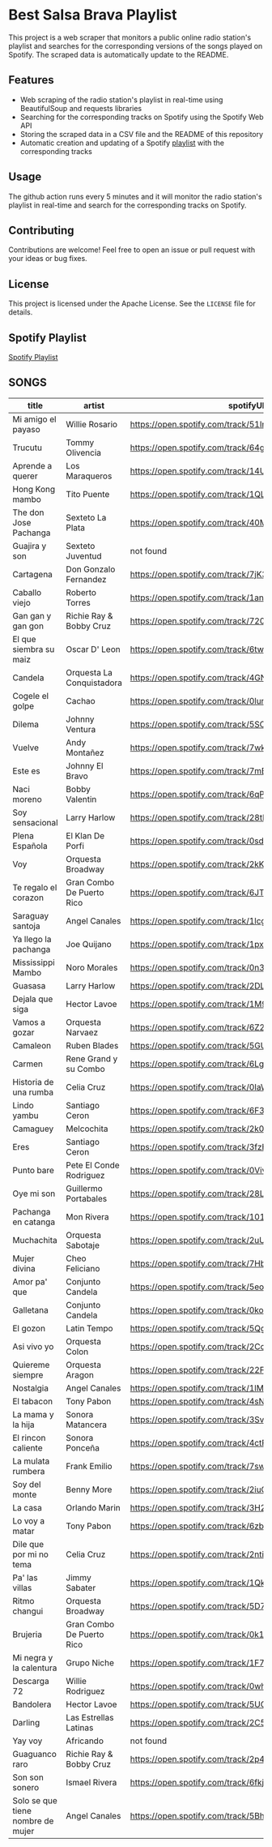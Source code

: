 # Best Salsa Brava Playlist

This project is a web scraper that monitors a public online radio station's playlist and searches for the corresponding versions of the songs played on Spotify.
The scraped data is automatically update to the README.

## Features

- Web scraping of the radio station's playlist in real-time using BeautifulSoup and requests libraries
- Searching for the corresponding tracks on Spotify using the Spotify Web API
- Storing the scraped data in a CSV file and the README of this repository
- Automatic creation and updating of a Spotify [playlist](https://open.spotify.com/playlist/2FVMIqoBJZvgR0kZKCD4jP?si=34f61e34db3248fd) with the corresponding tracks

## Usage

The github action runs every 5 minutes and it will monitor the radio station's playlist in real-time and search for the corresponding tracks on Spotify.

## Contributing

Contributions are welcome! Feel free to open an issue or pull request with your ideas or bug fixes.

## License

This project is licensed under the Apache License. See the `LICENSE` file for details.

## Spotify Playlist

[Spotify Playlist](https://open.spotify.com/playlist/2FVMIqoBJZvgR0kZKCD4jP?si=34f61e34db3248fd)

## SONGS

| title                             | artist                    | spotifyURL                                            |
| --------------------------------- | ------------------------- | ----------------------------------------------------- |
| Mi amigo el payaso                | Willie Rosario            | https://open.spotify.com/track/51InsKGmox8AzUOnTygpTa |
| Trucutu                           | Tommy Olivencia           | https://open.spotify.com/track/64g9DmjfX5oZ2MZ3Dnv5oY |
| Aprende a querer                  | Los Maraqueros            | https://open.spotify.com/track/14Ud5MkZ545vb2KXz9fZXW |
| Hong Kong mambo                   | Tito Puente               | https://open.spotify.com/track/1QLC5yG0vyDMXsShhpsGsX |
| The don Jose Pachanga             | Sexteto La Plata          | https://open.spotify.com/track/40MtH3JlTVMUlWX6y9zmct |
| Guajira y son                     | Sexteto Juventud          | not found                                             |
| Cartagena                         | Don Gonzalo Fernandez     | https://open.spotify.com/track/7jK38ByRpsWyveWkzRgA2i |
| Caballo viejo                     | Roberto Torres            | https://open.spotify.com/track/1anvIYY3hAtLL72lJA5z44 |
| Gan gan y gan gon                 | Richie Ray & Bobby Cruz   | https://open.spotify.com/track/720YcfJfcMrRgn42LCdZZt |
| El que siembra su maiz            | Oscar D' Leon             | https://open.spotify.com/track/6twkbk7nborAviztg3eTH9 |
| Candela                           | Orquesta La Conquistadora | https://open.spotify.com/track/4GNdG2GTECFQb3ybkbgSnh |
| Cogele el golpe                   | Cachao                    | https://open.spotify.com/track/0lunMiZlsZ7U854GvHMyVZ |
| Dilema                            | Johnny Ventura            | https://open.spotify.com/track/5SOpWUw80uaYgOBCOjuY0V |
| Vuelve                            | Andy Montañez             | https://open.spotify.com/track/7wk0sxpcNrjY448B6uizAJ |
| Este es                           | Johnny El Bravo           | https://open.spotify.com/track/7mBzEoM1uUwWIN2SMkwck5 |
| Naci moreno                       | Bobby Valentin            | https://open.spotify.com/track/6qPJyX7IRJ4aFuUDGIX3lg |
| Soy sensacional                   | Larry Harlow              | https://open.spotify.com/track/28tIwbYX1oh1NVZeaWfMJq |
| Plena Española                    | El Klan De Porfi          | https://open.spotify.com/track/0sdccC61RQDVHTRYVrB5LA |
| Voy                               | Orquesta Broadway         | https://open.spotify.com/track/2kKs7ZiMucAcIrB55roU46 |
| Te regalo el corazon              | Gran Combo De Puerto Rico | https://open.spotify.com/track/6JTuTBQwY6SwCx0HzdZVjV |
| Saraguay santoja                  | Angel Canales             | https://open.spotify.com/track/1lcgnuJJrwJOmqLRwBkGCu |
| Ya llego la pachanga              | Joe Quijano               | https://open.spotify.com/track/1pxv6O4wEwQhZh0t3NuxHf |
| Mississippi Mambo                 | Noro Morales              | https://open.spotify.com/track/0n3umry97115V9PO2K6JrV |
| Guasasa                           | Larry Harlow              | https://open.spotify.com/track/2DLUhOws1KOlkFdJOIwlol |
| Dejala que siga                   | Hector Lavoe              | https://open.spotify.com/track/1M97ayCQqyCCsiSs2OIBb9 |
| Vamos a gozar                     | Orquesta Narvaez          | https://open.spotify.com/track/6Z2ymct2GGcKoOiqfdms2S |
| Camaleon                          | Ruben Blades              | https://open.spotify.com/track/5GUUC8DAKNooSDKR2cwr38 |
| Carmen                            | Rene Grand y su Combo     | https://open.spotify.com/track/6LgoKL7hkc5WjNyAUh2Bcb |
| Historia de una rumba             | Celia Cruz                | https://open.spotify.com/track/0IaWqdNBmkBZ5814bZmIuJ |
| Lindo yambu                       | Santiago Ceron            | https://open.spotify.com/track/6F3IWzKb8UbwjB0HMxxu5I |
| Camaguey                          | Melcochita                | https://open.spotify.com/track/2k0OwbQJsyDJddUrSXkT32 |
| Eres                              | Santiago Ceron            | https://open.spotify.com/track/3fzHBJL5fBiKVUNXCM1X1F |
| Punto bare                        | Pete El Conde Rodriguez   | https://open.spotify.com/track/0VivChKkS9IhrclpF4du3d |
| Oye mi son                        | Guillermo Portabales      | https://open.spotify.com/track/28LdxtoxqzTF5u9dV2sxuz |
| Pachanga en catanga               | Mon Rivera                | https://open.spotify.com/track/101mzHyf8mzqhtsOj8uNQT |
| Muchachita                        | Orquesta Sabotaje         | https://open.spotify.com/track/2uUnR2LRcMthfZn4mpPtnR |
| Mujer divina                      | Cheo Feliciano            | https://open.spotify.com/track/7HbmkNTRsA8WI4aHc6yPQY |
| Amor pa' que                      | Conjunto Candela          | https://open.spotify.com/track/5eoMWEijqH3kQ7qevcFosR |
| Galletana                         | Conjunto Candela          | https://open.spotify.com/track/0kof1aFFKjnfwhqK0jKvZW |
| El gozon                          | Latin Tempo               | https://open.spotify.com/track/5QgAU6JV10POSDtMvJD6XS |
| Asi vivo yo                       | Orquesta Colon            | https://open.spotify.com/track/2CcyeSu1PAIIhb4Iv5sagx |
| Quiereme siempre                  | Orquesta Aragon           | https://open.spotify.com/track/22F9GG1fnzQNJRqOmepoqd |
| Nostalgia                         | Angel Canales             | https://open.spotify.com/track/1lMoqzAjvLxIQJoYSeNVj1 |
| El tabacon                        | Tony Pabon                | https://open.spotify.com/track/4sNQU7kXoWipL2fVrnZQ67 |
| La mama y la hija                 | Sonora Matancera          | https://open.spotify.com/track/3SvgTwzhkwcBpGgHieHPKC |
| El rincon caliente                | Sonora Ponceña            | https://open.spotify.com/track/4ctF5pkYvm6zb23v2IGXbO |
| La mulata rumbera                 | Frank Emilio              | https://open.spotify.com/track/7swISPTa6QyTwj3FzOG2U6 |
| Soy del monte                     | Benny More                | https://open.spotify.com/track/2iuOaXqDDPEjJhVj40fYwh |
| La casa                           | Orlando Marin             | https://open.spotify.com/track/3H2PEOg5hpTwcVhfLTXUjF |
| Lo voy a matar                    | Tony Pabon                | https://open.spotify.com/track/6zbrg6Xk70524Gsk2QohHe |
| Dile que por mi no tema           | Celia Cruz                | https://open.spotify.com/track/2nti8TuVhtp3Gk53WUnnM4 |
| Pa' las villas                    | Jimmy Sabater             | https://open.spotify.com/track/1QkSHaQlzXAFGDcE4KHUJq |
| Ritmo changui                     | Orquesta Broadway         | https://open.spotify.com/track/5D7lpDwOC55CQ12JkwZD44 |
| Brujeria                          | Gran Combo De Puerto Rico | https://open.spotify.com/track/0k1hbeZodoEw34FAdbh8xM |
| Mi negra y la calentura           | Grupo Niche               | https://open.spotify.com/track/1F7AgINv1nMIQpa7MG2y2a |
| Descarga 72                       | Willie Rodriguez          | https://open.spotify.com/track/0whNepSOk8TixuH4cXIoDX |
| Bandolera                         | Hector Lavoe              | https://open.spotify.com/track/5UCnz9Q6GSFLl6oeCSaSSZ |
| Darling                           | Las Estrellas Latinas     | https://open.spotify.com/track/2C59FvFzpyZhcj0Uf59gHq |
| Yay voy                           | Africando                 | not found                                             |
| Guaguanco raro                    | Richie Ray & Bobby Cruz   | https://open.spotify.com/track/2p4JCDisy82i1dhZW4v0Pr |
| Son son sonero                    | Ismael Rivera             | https://open.spotify.com/track/6fkj46aq8HciRuahLWalUs |
| Solo se que tiene nombre de mujer | Angel Canales             | https://open.spotify.com/track/5BhskgYOvFHJqriUD0sWww |
